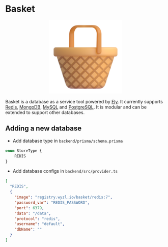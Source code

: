 # Basket

<p align="center">
    <img width="230" src="https://raw.githubusercontent.com/microsoft/fluentui-emoji/bbd3a271eaabccd429c696bd937c4a52b8b5136b/assets/Basket/3D/basket_3d.png" alt="basket emoji">
</p>

Basket is a database as a service tool powered by [Fly](https://fly.io). It currently supports [Redis](https://redis.io), [MongoDB](https://www.mongodb.com), [MySQL](https://www.mysql.com) and [PostgreSQL](https://www.postgresql.org). It is modular and can be extended to support other databases.

## Adding a new database

- Add database type in `backend/prisma/schema.prisma`

```js
enum StoreType {
    REDIS
}
```

- Add database configs in `backend/src/provider.ts`

```json
[
  "REDIS",
  {
    "image": "registry.wyzl.io/basket/redis:7",
    "password_var": "REDIS_PASSWORD",
    "port": 6379,
    "data": "/data",
    "protocol": "redis",
    "username": "default",
    "dbName": ""
  }
]
```
